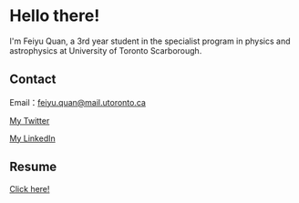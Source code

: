 # Hello there!

I'm Feiyu Quan, a 3rd year student in the specialist program in physics and astrophysics at University of Toronto Scarborough.

## Contact

Email：feiyu.quan@mail.utoronto.ca   

[My Twitter](https://twitter.com/PorposeVision) 

[My LinkedIn](https://www.linkedin.com/in/feiyu-quan-158002190/)

## Resume

[Click here!](https://github.com/porpose/porpose.github.io/raw/main/Resume.pdf)

